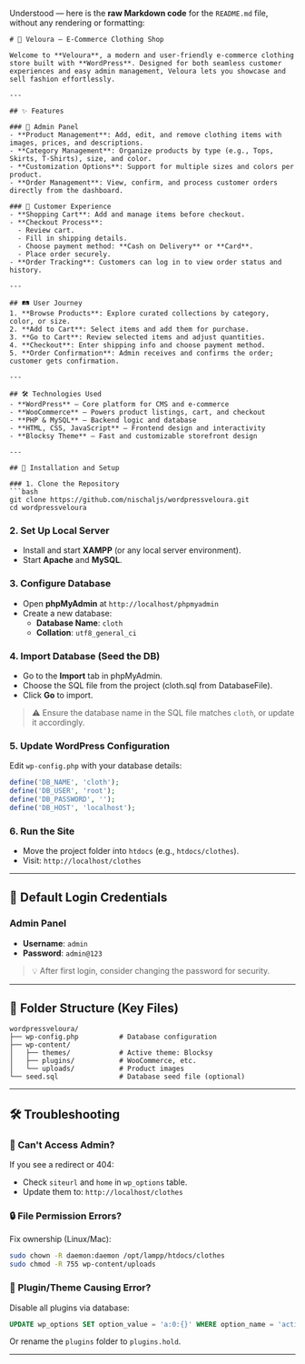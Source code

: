 Understood — here is the **raw Markdown code** for the `README.md` file, without any rendering or formatting:

```
# 👗 Veloura – E-Commerce Clothing Shop

Welcome to **Veloura**, a modern and user-friendly e-commerce clothing store built with **WordPress**. Designed for both seamless customer experiences and easy admin management, Veloura lets you showcase and sell fashion effortlessly.

---

## ✨ Features

### 🔧 Admin Panel
- **Product Management**: Add, edit, and remove clothing items with images, prices, and descriptions.
- **Category Management**: Organize products by type (e.g., Tops, Skirts, T-Shirts), size, and color.
- **Customization Options**: Support for multiple sizes and colors per product.
- **Order Management**: View, confirm, and process customer orders directly from the dashboard.

### 🛒 Customer Experience
- **Shopping Cart**: Add and manage items before checkout.
- **Checkout Process**:
  - Review cart.
  - Fill in shipping details.
  - Choose payment method: **Cash on Delivery** or **Card**.
  - Place order securely.
- **Order Tracking**: Customers can log in to view order status and history.

---

## 🛤️ User Journey
1. **Browse Products**: Explore curated collections by category, color, or size.
2. **Add to Cart**: Select items and add them for purchase.
3. **Go to Cart**: Review selected items and adjust quantities.
4. **Checkout**: Enter shipping info and choose payment method.
5. **Order Confirmation**: Admin receives and confirms the order; customer gets confirmation.

---

## 🛠️ Technologies Used
- **WordPress** – Core platform for CMS and e-commerce
- **WooCommerce** – Powers product listings, cart, and checkout
- **PHP & MySQL** – Backend logic and database
- **HTML, CSS, JavaScript** – Frontend design and interactivity
- **Blocksy Theme** – Fast and customizable storefront design

---

## 🚀 Installation and Setup

### 1. Clone the Repository
```bash
git clone https://github.com/nischaljs/wordpressveloura.git
cd wordpressveloura
```

### 2. Set Up Local Server
- Install and start **XAMPP** (or any local server environment).
- Start **Apache** and **MySQL**.

### 3. Configure Database
- Open **phpMyAdmin** at `http://localhost/phpmyadmin`
- Create a new database:
  - **Database Name**: `cloth`
  - **Collation**: `utf8_general_ci`

### 4. Import Database (Seed the DB)
- Go to the **Import** tab in phpMyAdmin.
- Choose the SQL file from the project (cloth.sql from DatabaseFile).
- Click **Go** to import.

> ⚠️ Ensure the database name in the SQL file matches `cloth`, or update it accordingly.

### 5. Update WordPress Configuration
Edit `wp-config.php` with your database details:
```php
define('DB_NAME', 'cloth');
define('DB_USER', 'root');
define('DB_PASSWORD', '');
define('DB_HOST', 'localhost');
```

### 6. Run the Site
- Move the project folder into `htdocs` (e.g., `htdocs/clothes`).
- Visit: `http://localhost/clothes`

---

## 🔐 Default Login Credentials

### Admin Panel
- **Username**: `admin`
- **Password**: `admin@123`

> 💡 After first login, consider changing the password for security.

---

## 📂 Folder Structure (Key Files)
```
wordpressveloura/
├── wp-config.php          # Database configuration
├── wp-content/
│   ├── themes/            # Active theme: Blocksy
│   ├── plugins/           # WooCommerce, etc.
│   └── uploads/           # Product images
└── seed.sql               # Database seed file (optional)
```

---

## 🛠 Troubleshooting

### 🚫 Can't Access Admin?
If you see a redirect or 404:
- Check `siteurl` and `home` in `wp_options` table.
- Update them to: `http://localhost/clothes`

### 🔒 File Permission Errors?
Fix ownership (Linux/Mac):
```bash
sudo chown -R daemon:daemon /opt/lampp/htdocs/clothes
sudo chmod -R 755 wp-content/uploads
```

### 🧩 Plugin/Theme Causing Error?
Disable all plugins via database:
```sql
UPDATE wp_options SET option_value = 'a:0:{}' WHERE option_name = 'active_plugins';
```

Or rename the `plugins` folder to `plugins.hold`.

---


